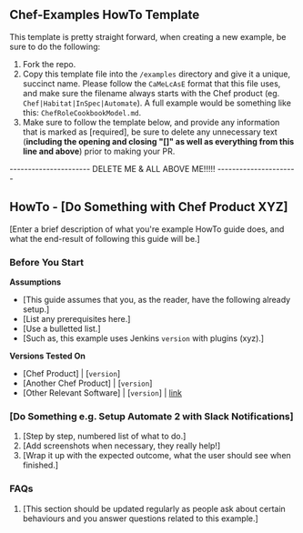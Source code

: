 ## Chef-Examples HowTo Template

This template is pretty straight forward, when creating a new example, be sure
to do the following:

1. Fork the repo.
1. Copy this template file into the `/examples` directory and give it a unique,
succinct name. Please follow the `CaMeLcAsE` format that this file uses, and make
sure the filename always starts with the Chef product (eg. 
`Chef|Habitat|InSpec|Automate`). A full example would be something like this: 
`ChefRoleCookbookModel.md`.
1. Make sure to follow the template below, and provide any information that is
marked as [required], be sure to delete any unnecessary text (**including the 
opening and closing "[]" as well as everything from this line and above**) prior 
to making your PR.

---------------------- DELETE ME & ALL ABOVE ME!!!!! ----------------------
## HowTo - [Do Something with Chef Product XYZ]

[Enter a brief description of what you're example HowTo guide does, and what the 
end-result of following this guide will be.]

### Before You Start

**Assumptions**
* [This guide assumes that you, as the reader, have the following already setup.]
* [List any prerequisites here.]
* [Use a bulletted list.]
* [Such as, this example uses Jenkins `version` with plugins (xyz).]

**Versions Tested On**
* [Chef Product] | [`version`]
* [Another Chef Product] | [`version`]
* [Other Relevant Software] | [`version`] | [link](https://link.to.software.dl)

### [Do Something e.g. Setup Automate 2 with Slack Notifications]

1. [Step by step, numbered list of what to do.]
1. [Add screenshots when necessary, they really help!]
1. [Wrap it up with the expected outcome, what the user should see when finished.]

### FAQs

1. [This section should be updated regularly as people ask about certain 
behaviours and you answer questions related to this example.]